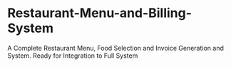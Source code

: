 # Restaurant-Menu-and-Billing-System
A Complete Restaurant Menu, Food Selection and  Invoice Generation and System. Ready for Integration to Full System
